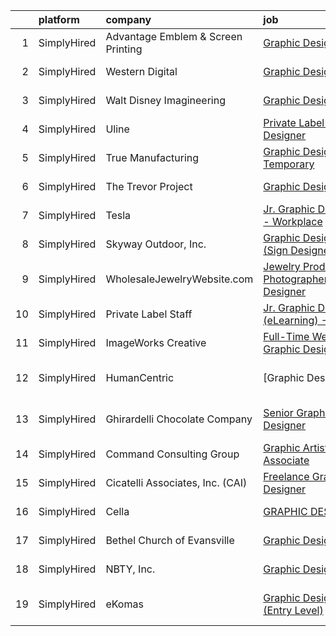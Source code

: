 

|    | platform    | company                            | job                                                                                                                                                        | update_time   | location             |
|---:|:------------|:-----------------------------------|:-----------------------------------------------------------------------------------------------------------------------------------------------------------|:--------------|:---------------------|
|  1 | SimplyHired | Advantage Emblem & Screen Printing | [Graphic Designer](https://www.simplyhired.com/job/C09bVPvJXH5t9lRNtUD4XQZOboieeiIBjUXlhPHTueXvpx50GE2HaA?q=graphic+designer)                              | Recently      | Duluth, MN           |
|  2 | SimplyHired | Western Digital                    | [Graphic Designer](https://www.simplyhired.com/job/Aj0dZgDVVZxLuV2y4pr2Hqkv8udi3S7SvFzGvqL0G2x3e7NYrMnjZQ?q=graphic+designer)                              | Recently      | San Jose, CA         |
|  3 | SimplyHired | Walt Disney Imagineering           | [Graphic Designer-CT](https://www.simplyhired.com/job/v6wVBrlygwEk-KQ8Y88Cz5PHaeg96l4eKDReUfTFQY51ZeQ21im5-w?q=graphic+designer)                           | Recently      | Anaheim, CA          |
|  4 | SimplyHired | Uline                              | [Private Label Graphic Designer](https://www.simplyhired.com/job/gaU7wG-0MokVf1_JRYGiyTzy8gVqJplpjUfErgk8B2FmWrZf0ZLp5Q?q=graphic+designer)                | Recently      | Pleasant Prairie, WI |
|  5 | SimplyHired | True Manufacturing                 | [Graphic Designer - Temporary](https://www.simplyhired.com/job/46dkVfY7FfUfIj1YXCM7qMlhFG3uUkZHL4TNyrWSEU0jF2k1dSDiaA?q=graphic+designer)                  | Recently      | O'Fallon, MO         |
|  6 | SimplyHired | The Trevor Project                 | [Graphic Designer](https://www.simplyhired.com/job/tjrBtD4PzDL4mp3c9dNFO-7eBUYEV-Bb7xcxXZXeqx57IQRsJW7umA?q=graphic+designer)                              | Recently      | United States        |
|  7 | SimplyHired | Tesla                              | [Jr. Graphic Designer - Workplace](https://www.simplyhired.com/job/mxZ-pDZKX5MUYQHgqxzvSyiQpL5E7DGELWJ4bpUBdfLY0bLO81Rv5A?q=graphic+designer)              | Recently      | Fremont, CA          |
|  8 | SimplyHired | Skyway Outdoor, Inc.               | [Graphic Designer (Sign Designer)](https://www.simplyhired.com/job/JeBGy6hzBFOoSCgrlcmjiNQKrN2eA_KG6XVmaUc3fpTvcoYLwBIV_g?q=graphic+designer)              | 7d            | Bastian, VA          |
|  9 | SimplyHired | WholesaleJewelryWebsite.com        | [Jewelry Product Photographer/Graphic Designer](https://www.simplyhired.com/job/bB5m0J2bPkJf1hR3G7ei3Qjiz2qpM7S8g5DIyI-k9viTwQjURpmHZg?q=graphic+designer) | 11d           | Destin, FL           |
| 10 | SimplyHired | Private Label Staff                | [Jr. Graphic Designer (eLearning) -Remote](https://www.simplyhired.com/job/T8NzZ05YfGTqLAZhKOvSgdRfU7RK7ohkTiNwC1Z3RSVq-ai4_h_kMA?q=graphic+designer)      | 4d            | Austin, TX           |
| 11 | SimplyHired | ImageWorks Creative                | [Full-Time Web/Digital Graphic Designer](https://www.simplyhired.com/job/rBERdG8xJpw38KMmqxZna8npH6FlatpwfHUnC4JW08rXI5GSPN1boQ?q=graphic+designer)        | 10d           | Ashburn, VA          |
| 12 | SimplyHired | HumanCentric                       | [Graphic Designer | Remote - Worldwide](https://www.simplyhired.com/job/HUyhzK2NPfgzVQx2QRvO4gce4ElxVtnW4ohjzXoBDPERV53EYYQ6Pw?q=graphic+designer)         | Recently      | Remote               |
| 13 | SimplyHired | Ghirardelli Chocolate Company      | [Senior Graphic Designer](https://www.simplyhired.com/job/INZj1RwZuVtR5dWO0moJTYfQh93qPwaJ9-z_GSOgfq0IwO3ogwHI5g?q=graphic+designer)                       | Recently      | San Leandro, CA      |
| 14 | SimplyHired | Command Consulting Group           | [Graphic Artist Associate](https://www.simplyhired.com/job/JsHTpzdW7dfRJXUu7LE5hTI0KNjfePxH7TNOGv43sEyDe7oaanA0SA?q=graphic+designer)                      | 1d            | Remote               |
| 15 | SimplyHired | Cicatelli Associates, Inc. (CAI)   | [Freelance Graphic Designer](https://www.simplyhired.com/job/jgUF44-pbsYUVxTJ3nfLrV64yMz3CFATGNDvcYbsT_-wSJX8GhrI5w?q=graphic+designer)                    | 7d            | Remote               |
| 16 | SimplyHired | Cella                              | [GRAPHIC DESIGNER](https://www.simplyhired.com/job/LiEGtRLoriZvPn3iHvdJhJoV6LjX4Heaf3wAkH5ikDsRpX7DBO5LwQ?q=graphic+designer)                              | 7d            | Remote +3 locations  |
| 17 | SimplyHired | Bethel Church of Evansville        | [Graphic Designer](https://www.simplyhired.com/job/IBE-Q4VI1ZJO2crsWd6wBkHk5n0eNzXDPCgd-BDgjzSCpt1KRrfZVQ?q=graphic+designer)                              | 3d            | Evansville, IN       |
| 18 | SimplyHired | NBTY, Inc.                         | [Graphic Designer](https://www.simplyhired.com/job/KNfKivP4B0T-nCcOFlDK4Hctow822-YHwI4tA-rb-QiRb6ZEC_yCzQ?q=graphic+designer)                              | Recently      | San Jose, CA         |
| 19 | SimplyHired | eKomas                             | [Graphic Designer (Entry Level)](https://www.simplyhired.com/job/lPRvduE3BteF_xxYFx7C4OVyUwqzraSSLOz72GBPQGO3qCe2571ysw?q=graphic+designer)                | 8d            | San Ramon, CA        |